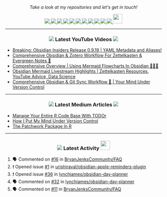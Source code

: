 <!-- Social Section -->
<p align="center">
  <i>Take a look at my repositories and let's get in touch!</i>

<p align="center">
  <a href= "https://github.com/tallguyjenks/">
    <img src="https://img.icons8.com/material-outlined/30/000000/source-code.png"/>
  </a>
  <a href= "https://www.linkedin.com/in/bryanjenks/">
    <img src="https://img.icons8.com/material-outlined/30/000000/linkedin.png"/>
  </a>
  <a href= "https://twitter.com/tallguyjenks">
    <img src="https://img.icons8.com/material-outlined/30/000000/twitter.png"/>
  </a>
  <a href= "https://www.bryanjenks.dev">
    <img src="https://img.icons8.com/material-outlined/30/000000/geography.png"/>
  </a>
  <a href="https://www.buymeacoffee.com/tallguyjenks">
    <img src="https://img.icons8.com/material-outlined/30/000000/cafe.png"/>
  </a>
  <a href="https://www.youtube.com/c/BryanJenksTech?sub_confirmation=1">
    <img src="https://img.icons8.com/material-outlined/30/000000/youtube-play.png"/>
  </a>
  <a href="https://www.twitch.tv/tallguyjenks">
    <img src="https://img.icons8.com/material-outlined/24/000000/twitch.png"/>
  </a>
  <a href="https://orcid.org/0000-0002-9604-3069">
    <img src="https://img.icons8.com/material-outlined/30/000000/camera-addon-identification.png"/>
  </a>
  <a href="https://github.com/tallguyjenks/CV/blob/master/CV.pdf">
    <img src="https://img.icons8.com/material-outlined/30/000000/parse-from-clipboard.png"/>
  </a>
  <a href="mailto:bryanjenks@protonmail.com">
    <img src="https://img.icons8.com/ios-glyphs/30/000000/physics.png"/>
  </a>
  <a href="https://medium.com/@tallguyjenks">
    <img src="https://img.icons8.com/ios-filled/30/000000/medium-new.png"/>
  </a>
  <a href="https://stackoverflow.com/users/12339658/tallguyjenks">
    <img src="https://cdn.jsdelivr.net/npm/simple-icons@3.0.1/icons/stackoverflow.svg" height="30px" width="30px" />
  </a>

  
</p>

---
  
<h3 align="center"><a href="https://www.youtube.com/c/BryanJenksTech?sub_confirmation=1"><img src="https://img.icons8.com/material-outlined/30/000000/youtube-play.png"/></a> Latest YouTube Videos <a href="https://www.youtube.com/c/BryanJenksTech?sub_confirmation=1"><img src="https://img.icons8.com/material-outlined/30/000000/youtube-play.png"/></a></h3>

<!-- YOUTUBE:START -->
- [Breaking: Obsidian Insiders Release 0.9.19 | YAML Metadata and Aliases!](https://www.youtube.com/watch?v=rAoFGGMG-0g)
- [Comprehensive Obsidian & Zotero Workflow For Zettelkasten & Evergreen Notes 📝](https://www.youtube.com/watch?v=_Fjhad-Z61o)
- [Comprehensive Overview | Using Mermaid Flowcharts In Obsidian 🧜🏻‍♀️️](https://www.youtube.com/watch?v=Tsu02d6Qti0)
- [Obsidian Mermaid Livestream Highlights | Zettelkasten Resources, YouTube Advice, Data Science](https://www.youtube.com/watch?v=KAoqO9w1zJA)
- [Comprehensive Obsidian & Git Sync Workflow 🔄️ | Your Mind Under Version Control](https://www.youtube.com/watch?v=qqsNNTkhK5Y)
<!-- YOUTUBE:END -->

---

<h3 align="center"><a href="https://medium.com/@tallguyjenks"><img src="https://img.icons8.com/ios-filled/30/000000/medium-new.png"/></a> Latest Medium Articles <a href="https://medium.com/@tallguyjenks"><img src="https://img.icons8.com/ios-filled/30/000000/medium-new.png"/></a></h3>


<!-- ARTICLES:START -->
- [Manage Your Entire R Code Base With TODOr](https://towardsdatascience.com/manage-your-entire-r-code-base-with-todor-76dcd7abad9?source=rss-32e452bd16bd------2)
- [How I Put My Mind Under Version Control](https://medium.com/analytics-vidhya/how-i-put-my-mind-under-version-control-24caea37b8a5?source=rss-32e452bd16bd------2)
- [The Patchwork Package In R](https://medium.com/analytics-vidhya/the-patchwork-package-in-r-9468e4a7cd29?source=rss-32e452bd16bd------2)
<!-- ARTICLES:END -->

---

<h3 align="center"><a href= "https://github.com/tallguyjenks/"><img src="https://img.icons8.com/material-outlined/30/000000/cafe.png"/></a> Latest Activity <a href= "https://github.com/tallguyjenks/"><img src="https://cdn.jsdelivr.net/npm/simple-icons@3.0.1/icons/stackoverflow.svg" height="30px" width="30px" /></a></h3>

<!--START_SECTION:activity-->
1. 🗣 Commented on [#16](https://github.com/BryanJenksCommunity/FAQ/issues/16) in [BryanJenksCommunity/FAQ](https://github.com/BryanJenksCommunity/FAQ)
2. ❗️ Opened issue [#1](https://github.com/urishiraval/obsidian-apple-reminders-plugin/issues/1) in [urishiraval/obsidian-apple-reminders-plugin](https://github.com/urishiraval/obsidian-apple-reminders-plugin)
3. ❗️ Opened issue [#36](https://github.com/lynchjames/obsidian-day-planner/issues/36) in [lynchjames/obsidian-day-planner](https://github.com/lynchjames/obsidian-day-planner)
4. 🗣 Commented on [#32](https://github.com/lynchjames/obsidian-day-planner/issues/32) in [lynchjames/obsidian-day-planner](https://github.com/lynchjames/obsidian-day-planner)
5. 🗣 Commented on [#11](https://github.com/BryanJenksCommunity/FAQ/issues/11) in [BryanJenksCommunity/FAQ](https://github.com/BryanJenksCommunity/FAQ)
<!--END_SECTION:activity-->
